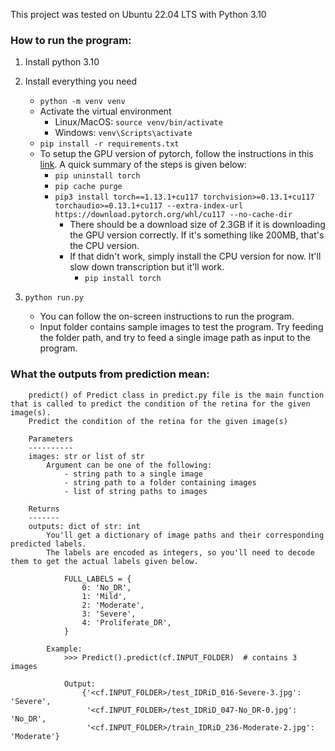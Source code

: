 This project was tested on Ubuntu 22.04 LTS with Python 3.10

### How to run the program:
1. Install python 3.10
2) Install everything you need
   - `python -m venv venv`
   - Activate the virtual environment
     - Linux/MacOS: `source venv/bin/activate`
     - Windows: `venv\Scripts\activate`
   - `pip install -r requirements.txt`
   - To setup the GPU version of pytorch, follow the instructions in this [link](https://github.com/openai/whisper/discussions/47).
     A quick summary of the steps is given below:
       - `pip uninstall torch`
       - `pip cache purge`
       - `pip3 install torch==1.13.1+cu117 torchvision>=0.13.1+cu117 torchaudio>=0.13.1+cu117 --extra-index-url https://download.pytorch.org/whl/cu117 --no-cache-dir`
         - There should be a download size of 2.3GB if it is downloading the GPU version correctly. If it's something like 200MB, that's the CPU version.
         - If that didn't work, simply install the CPU version for now. It'll slow down transcription but it'll work.
           - `pip install torch`
           
3) `python run.py`
    - You can follow the on-screen instructions to run the program.
    - Input folder contains sample images to test the program.
   Try feeding the folder path, and try to feed a single image path as input to the program.


### What the outputs from prediction mean:

        predict() of Predict class in predict.py file is the main function that is called to predict the condition of the retina for the given image(s).
        Predict the condition of the retina for the given image(s)

        Parameters
        ----------
        images: str or list of str
            Argument can be one of the following:
                - string path to a single image
                - string path to a folder containing images
                - list of string paths to images

        Returns
        -------
        outputs: dict of str: int
            You'll get a dictionary of image paths and their corresponding predicted labels.
            The labels are encoded as integers, so you'll need to decode them to get the actual labels given below.

                FULL_LABELS = {
                    0: 'No_DR',
                    1: 'Mild',
                    2: 'Moderate',
                    3: 'Severe',
                    4: 'Proliferate_DR',
                }
            
            Example:
                >>> Predict().predict(cf.INPUT_FOLDER)  # contains 3 images

                Output:
                    {'<cf.INPUT_FOLDER>/test_IDRiD_016-Severe-3.jpg': 'Severe',
                     '<cf.INPUT_FOLDER>/test_IDRiD_047-No_DR-0.jpg': 'No_DR',
                     '<cf.INPUT_FOLDER>/train_IDRiD_236-Moderate-2.jpg': 'Moderate'}


